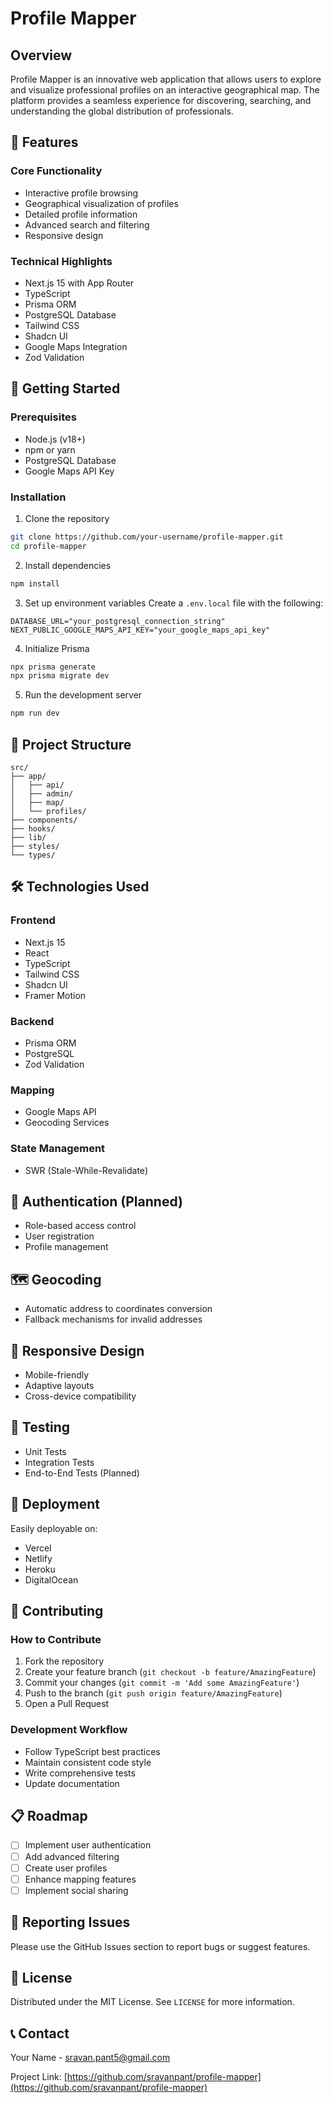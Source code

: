 # Profile Mapper

## Overview

Profile Mapper is an innovative web application that allows users to explore and visualize professional profiles on an interactive geographical map. The platform provides a seamless experience for discovering, searching, and understanding the global distribution of professionals.

## 🌟 Features

### Core Functionality
- Interactive profile browsing
- Geographical visualization of profiles
- Detailed profile information
- Advanced search and filtering
- Responsive design

### Technical Highlights
- Next.js 15 with App Router
- TypeScript
- Prisma ORM
- PostgreSQL Database
- Tailwind CSS
- Shadcn UI
- Google Maps Integration
- Zod Validation

## 🚀 Getting Started

### Prerequisites
- Node.js (v18+)
- npm or yarn
- PostgreSQL Database
- Google Maps API Key

### Installation

1. Clone the repository
```bash
git clone https://github.com/your-username/profile-mapper.git
cd profile-mapper
```

2. Install dependencies
```bash
npm install
```

3. Set up environment variables
Create a `.env.local` file with the following:
```
DATABASE_URL="your_postgresql_connection_string"
NEXT_PUBLIC_GOOGLE_MAPS_API_KEY="your_google_maps_api_key"
```

4. Initialize Prisma
```bash
npx prisma generate
npx prisma migrate dev
```

5. Run the development server
```bash
npm run dev
```

## 📂 Project Structure
```
src/
├── app/
│   ├── api/
│   ├── admin/
│   ├── map/
│   └── profiles/
├── components/
├── hooks/
├── lib/
├── styles/
└── types/
```

## 🛠 Technologies Used

### Frontend
- Next.js 15
- React
- TypeScript
- Tailwind CSS
- Shadcn UI
- Framer Motion

### Backend
- Prisma ORM
- PostgreSQL
- Zod Validation

### Mapping
- Google Maps API
- Geocoding Services

### State Management
- SWR (Stale-While-Revalidate)

## 🔐 Authentication (Planned)
- Role-based access control
- User registration
- Profile management

## 🗺️ Geocoding
- Automatic address to coordinates conversion
- Fallback mechanisms for invalid addresses

## 📱 Responsive Design
- Mobile-friendly
- Adaptive layouts
- Cross-device compatibility

## 🧪 Testing
- Unit Tests
- Integration Tests
- End-to-End Tests (Planned)

## 🚢 Deployment
Easily deployable on:
- Vercel
- Netlify
- Heroku
- DigitalOcean

## 🤝 Contributing

### How to Contribute
1. Fork the repository
2. Create your feature branch (`git checkout -b feature/AmazingFeature`)
3. Commit your changes (`git commit -m 'Add some AmazingFeature'`)
4. Push to the branch (`git push origin feature/AmazingFeature`)
5. Open a Pull Request

### Development Workflow
- Follow TypeScript best practices
- Maintain consistent code style
- Write comprehensive tests
- Update documentation

## 📋 Roadmap
- [ ] Implement user authentication
- [ ] Add advanced filtering
- [ ] Create user profiles
- [ ] Enhance mapping features
- [ ] Implement social sharing

## 🐛 Reporting Issues
Please use the GitHub Issues section to report bugs or suggest features.

## 📄 License
Distributed under the MIT License. See `LICENSE` for more information.

## 📞 Contact
Your Name - sravan.pant5@gmail.com

Project Link: [https://github.com/sravanpant/profile-mapper](https://github.com/sravanpant/profile-mapper)
```

